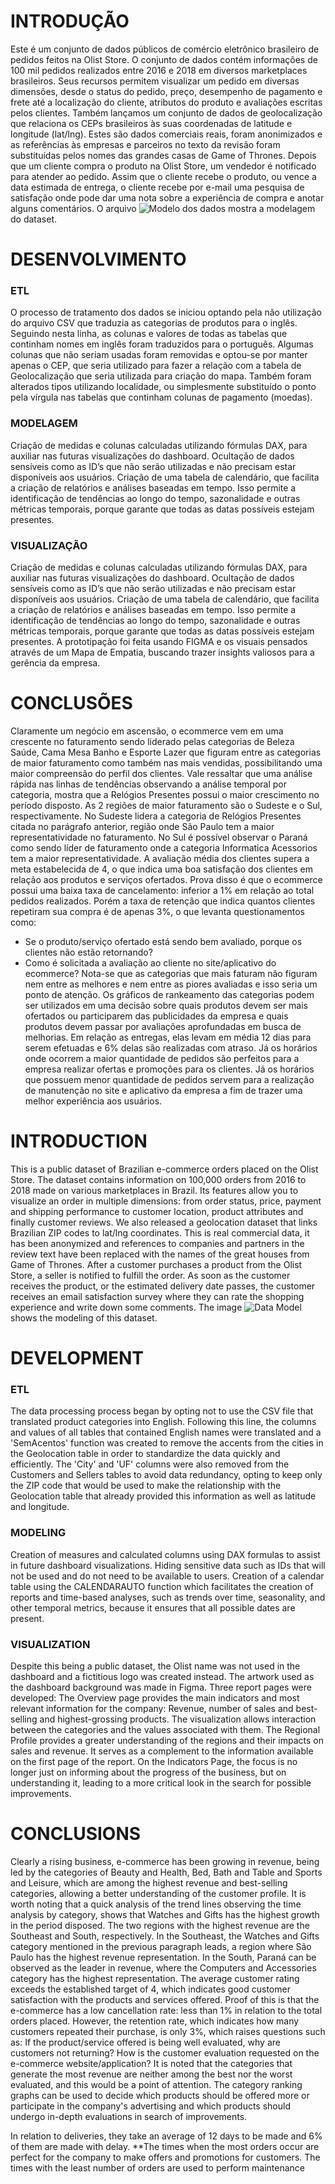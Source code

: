 # **INTRODUÇÃO**
Este é um conjunto de dados públicos de comércio eletrônico brasileiro de pedidos feitos na Olist Store. O conjunto de dados contém informações de 100 mil pedidos realizados entre 2016 e 2018 em diversos marketplaces brasileiros. Seus recursos permitem visualizar um pedido em diversas dimensões, desde o status do pedido, preço, desempenho de pagamento e frete até a localização do cliente, atributos do produto e avaliações escritas pelos clientes.
Também lançamos um conjunto de dados de geolocalização que relaciona os CEPs brasileiros às suas coordenadas de latitude e longitude (lat/lng).
Estes são dados comerciais reais, foram anonimizados e as referências às empresas e parceiros no texto da revisão foram substituídas pelos nomes das grandes casas de Game of Thrones.
Depois que um cliente compra o produto na Olist Store, um vendedor é notificado para atender ao pedido. Assim que o cliente recebe o produto, ou vence a data estimada de entrega, o cliente recebe por e-mail uma pesquisa de satisfação onde pode dar uma nota sobre a experiência de compra e anotar alguns comentários.
O arquivo ![Modelo dos dados](dataset.png) mostra a modelagem do dataset.

# **DESENVOLVIMENTO**
### ETL
O processo de tratamento dos dados se iniciou optando pela não utilização do arquivo CSV que traduzia as categorias de produtos para o inglês. Seguindo nesta linha, as colunas e valores de todas as tabelas que continham nomes em inglês foram traduzidos para o português. Algumas colunas que não seriam usadas foram removidas e optou-se por manter apenas o CEP, que seria utilizado para fazer a relação com a tabela de Geolocalização que seria utilizada para criação do mapa.
Também foram alterados tipos utilizando localidade, ou simplesmente substituído o ponto pela vírgula nas tabelas que continham colunas de pagamento (moedas).

### MODELAGEM
Criação de medidas e colunas calculadas utilizando fórmulas DAX, para auxiliar nas futuras visualizações do dashboard.
Ocultação de dados sensíveis como as ID’s que não serão utilizadas e não precisam estar disponíveis aos usuários.
Criação de uma tabela de calendário, que facilita a criação de relatórios e análises baseadas em tempo. Isso permite a identificação de tendências ao longo do tempo, sazonalidade e outras métricas temporais, porque garante que todas as datas possíveis estejam presentes.


### VISUALIZAÇÃO
Criação de medidas e colunas calculadas utilizando fórmulas DAX, para auxiliar nas futuras visualizações do dashboard.
Ocultação de dados sensíveis como as ID’s que não serão utilizadas e não precisam estar disponíveis aos usuários.
Criação de uma tabela de calendário, que facilita a criação de relatórios e análises baseadas em tempo. Isso permite a identificação de tendências ao longo do tempo, sazonalidade e outras métricas temporais, porque garante que todas as datas possíveis estejam presentes.
A prototipação foi feita usando FIGMA e os visuais pensados através de um Mapa de Empatia, buscando trazer insights valiosos para a gerência da empresa.


# **CONCLUSÕES**
Claramente um negócio em ascensão, o ecommerce vem em uma crescente no faturamento sendo liderado pelas categorias de Beleza Saúde, Cama Mesa Banho e Esporte Lazer que figuram entre as categorias de maior faturamento como também nas mais vendidas, possibilitando uma maior compreensão do perfil dos clientes. Vale ressaltar que uma análise rápida nas linhas de tendências observando a análise temporal por categoria, mostra que a Relógios Presentes possui o maior crescimento no período disposto. 
As 2 regiões de maior faturamento são o Sudeste e o Sul, respectivamente. No Sudeste lidera a categoria de Relógios Presentes citada no parágrafo anterior, região onde São Paulo tem a maior representatividade no faturamento. No Sul é possível observar o Paraná como sendo líder de faturamento onde a categoria Informatica Acessorios tem a maior representatividade.
A avaliação média dos clientes supera a meta estabelecida de 4, o que indica uma boa satisfação dos clientes em relação aos produtos e serviços ofertados. Prova disso é que o ecommerce possui uma baixa taxa de cancelamento: inferior a 1% em relação ao total pedidos realizados. Porém a taxa de retenção que indica quantos clientes repetiram sua compra é de apenas 3%, o que levanta questionamentos como: 
- Se o produto/serviço ofertado está sendo bem avaliado, porque os clientes não estão retornando?
- Como é solicitada a avaliação ao cliente no site/aplicativo do ecommerce? 
Nota-se que as categorias que mais faturam não figuram nem entre as melhores e nem entre as piores avaliadas e isso seria um ponto de atenção.
Os gráficos de rankeamento das categorias podem ser utilizados em uma decisão sobre quais produtos devem ser mais ofertados ou participarem das publicidades da empresa e quais produtos devem passar por avaliações aprofundadas em busca de melhorias.
Em relação as entregas, elas levam em média 12 dias para serem efetuadas e 6% delas são realizadas com atraso.
Já os horários onde ocorrem a maior quantidade de pedidos são perfeitos para a empresa realizar ofertas e promoções para os clientes. Já os horários que possuem menor quantidade de pedidos servem para a realização de manutenção no site e aplicativo da empresa a fim de trazer uma melhor experiência aos usuários. 
 
 



# **INTRODUCTION**
This is a public dataset of Brazilian e-commerce orders placed on the Olist Store. The dataset contains information on 100,000 orders from 2016 to 2018 made on various marketplaces in Brazil. Its features allow you to visualize an order in multiple dimensions: from order status, price, payment and shipping performance to customer location, product attributes and finally customer reviews. We also released a geolocation dataset that links Brazilian ZIP codes to lat/lng coordinates.
This is real commercial data, it has been anonymized and references to companies and partners in the review text have been replaced with the names of the great houses from Game of Thrones.
After a customer purchases a product from the Olist Store, a seller is notified to fulfill the order. As soon as the customer receives the product, or the estimated delivery date passes, the customer receives an email satisfaction survey where they can rate the shopping experience and write down some comments.
The image ![Data Model](dataset.png) shows the modeling of this dataset.


# **DEVELOPMENT**
### ETL
The data processing process began by opting not to use the CSV file that translated product categories into English. Following this line, the columns and values of all tables that contained English names were translated and a 'SemAcentos' function was created to remove the accents from the cities in the Geolocation table in order to standardize the data quickly and efficiently. The 'City' and 'UF' columns were also removed from the Customers and Sellers tables to avoid data redundancy, opting to keep only the ZIP code that would be used to make the relationship with the Geolocation table that already provided this information as well as latitude and longitude.

### MODELING
Creation of measures and calculated columns using DAX formulas to assist in future dashboard visualizations.
Hiding sensitive data such as IDs that will not be used and do not need to be available to users.
Creation of a calendar table using the CALENDARAUTO function which facilitates the creation of reports and time-based analyses, such as trends over time, seasonality, and other temporal metrics, because it ensures that all possible dates are present.


### VISUALIZATION
Despite this being a public dataset, the Olist name was not used in the dashboard and a fictitious logo was created instead.
The artwork used as the dashboard background was made in Figma.
Three report pages were developed:
The Overview page provides the main indicators and most relevant information for the company: Revenue, number of sales and best-selling and highest-grossing products. The visualization allows interaction between the categories and the values associated with them.
The Regional Profile provides a greater understanding of the regions and their impacts on sales and revenue. It serves as a complement to the information available on the first page of the report.
On the Indicators Page, the focus is no longer just on informing about the progress of the business, but on understanding it, leading to a more critical look in the search for possible improvements.

# **CONCLUSIONS**
Clearly a rising business, e-commerce has been growing in revenue, being led by the categories of Beauty and Health, Bed, Bath and Table and Sports and Leisure, which are among the highest revenue and best-selling categories, allowing a better understanding of the customer profile. It is worth noting that a quick analysis of the trend lines observing the time analysis by category, shows that Watches and Gifts has the highest growth in the period disposed.
The two regions with the highest revenue are the Southeast and South, respectively. In the Southeast, the Watches and Gifts category mentioned in the previous paragraph leads, a region where São Paulo has the highest revenue representation. In the South, Paraná can be observed as the leader in revenue, where the Computers and Accessories category has the highest representation.
The average customer rating exceeds the established target of 4, which indicates good customer satisfaction with the products and services offered. Proof of this is that the e-commerce has a low cancellation rate: less than 1% in relation to the total orders placed. However, the retention rate, which indicates how many customers repeated their purchase, is only 3%, which raises questions such as:
If the product/service offered is being well evaluated, why are customers not returning?
How is the customer evaluation requested on the e-commerce website/application?
It is noted that the categories that generate the most revenue are neither among the best nor the worst evaluated, and this would be a point of attention.
The category ranking graphs can be used to decide which products should be offered more or participate in the company's advertising and which products should undergo in-depth evaluations in search of improvements.

In relation to deliveries, they take an average of 12 days to be made and 6% of them are made with delay.
**The times when the most orders occur are perfect for the company to make offers and promotions for customers. The times with the least number of orders are used to perform maintenance
